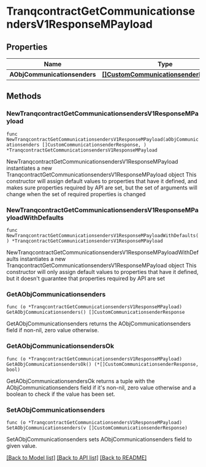 # TranqcontractGetCommunicationsendersV1ResponseMPayload

## Properties

Name | Type | Description | Notes
------------ | ------------- | ------------- | -------------
**AObjCommunicationsenders** | [**[]CustomCommunicationsenderResponse**](CustomCommunicationsenderResponse.md) |  | 

## Methods

### NewTranqcontractGetCommunicationsendersV1ResponseMPayload

`func NewTranqcontractGetCommunicationsendersV1ResponseMPayload(aObjCommunicationsenders []CustomCommunicationsenderResponse, ) *TranqcontractGetCommunicationsendersV1ResponseMPayload`

NewTranqcontractGetCommunicationsendersV1ResponseMPayload instantiates a new TranqcontractGetCommunicationsendersV1ResponseMPayload object
This constructor will assign default values to properties that have it defined,
and makes sure properties required by API are set, but the set of arguments
will change when the set of required properties is changed

### NewTranqcontractGetCommunicationsendersV1ResponseMPayloadWithDefaults

`func NewTranqcontractGetCommunicationsendersV1ResponseMPayloadWithDefaults() *TranqcontractGetCommunicationsendersV1ResponseMPayload`

NewTranqcontractGetCommunicationsendersV1ResponseMPayloadWithDefaults instantiates a new TranqcontractGetCommunicationsendersV1ResponseMPayload object
This constructor will only assign default values to properties that have it defined,
but it doesn't guarantee that properties required by API are set

### GetAObjCommunicationsenders

`func (o *TranqcontractGetCommunicationsendersV1ResponseMPayload) GetAObjCommunicationsenders() []CustomCommunicationsenderResponse`

GetAObjCommunicationsenders returns the AObjCommunicationsenders field if non-nil, zero value otherwise.

### GetAObjCommunicationsendersOk

`func (o *TranqcontractGetCommunicationsendersV1ResponseMPayload) GetAObjCommunicationsendersOk() (*[]CustomCommunicationsenderResponse, bool)`

GetAObjCommunicationsendersOk returns a tuple with the AObjCommunicationsenders field if it's non-nil, zero value otherwise
and a boolean to check if the value has been set.

### SetAObjCommunicationsenders

`func (o *TranqcontractGetCommunicationsendersV1ResponseMPayload) SetAObjCommunicationsenders(v []CustomCommunicationsenderResponse)`

SetAObjCommunicationsenders sets AObjCommunicationsenders field to given value.



[[Back to Model list]](../README.md#documentation-for-models) [[Back to API list]](../README.md#documentation-for-api-endpoints) [[Back to README]](../README.md)


